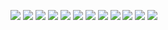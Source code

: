 ![](https://github.com/yaim0425/zzzYAIM0425-0200-armors-with-immunity/raw/main/Doc/base/(11).png)
![](https://github.com/yaim0425/zzzYAIM0425-0200-armors-with-immunity/raw/main/Doc/base/(12).png)
![](https://github.com/yaim0425/zzzYAIM0425-0200-armors-with-immunity/raw/main/Doc/base/(13).png)
![](https://github.com/yaim0425/zzzYAIM0425-0200-armors-with-immunity/raw/main/Doc/base/(14).png)
![](https://github.com/yaim0425/zzzYAIM0425-0200-armors-with-immunity/raw/main/Doc/base/(15).png)
![](https://github.com/yaim0425/zzzYAIM0425-0200-armors-with-immunity/raw/main/Doc/base/(16).png)
![](https://github.com/yaim0425/zzzYAIM0425-0200-armors-with-immunity/raw/main/Doc/base/(17).png)
![](https://github.com/yaim0425/zzzYAIM0425-0200-armors-with-immunity/raw/main/Doc/base/(18).png)
![](https://github.com/yaim0425/zzzYAIM0425-0200-armors-with-immunity/raw/main/Doc/base/(19).png)
![](https://github.com/yaim0425/zzzYAIM0425-0200-armors-with-immunity/raw/main/Doc/base/(20).png)
![](https://github.com/yaim0425/zzzYAIM0425-0200-armors-with-immunity/raw/main/Doc/base/(21).png)
![](https://github.com/yaim0425/zzzYAIM0425-0200-armors-with-immunity/raw/main/Doc/base/(22).png)
